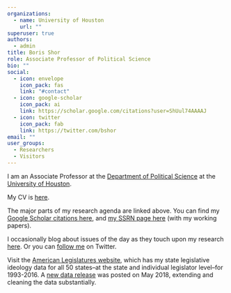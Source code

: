 ```yaml
---
organizations:
  - name: University of Houston
    url: ""
superuser: true
authors:
  - admin
title: Boris Shor
role: Associate Professor of Political Science
bio: ""
social:
  - icon: envelope
    icon_pack: fas
    link: "#contact"
  - icon: google-scholar
    icon_pack: ai
    link: https://scholar.google.com/citations?user=ShUul74AAAAJ
  - icon: twitter
    icon_pack: fab
    link: https://twitter.com/bshor
email: ""
user_groups:
  - Researchers
  - Visitors
---
```

<!--StartFragment-->

I am an Associate Professor at the [Department of Political Science](http://www.uh.edu/class/political-science/) at the [University of Houston](http://www.uh.edu/).

My CV is [here](https://bshor.files.wordpress.com/2018/09/shor-cv-september-2018.pdf "shor-cv-jan-2017").

The major parts of my research agenda are linked above. You can find my [Google Scholar citations here](http://scholar.google.com/citations?hl=en&user=ShUul74AAAAJ), and [my SSRN page here](http://ssrn.com/author=858121) (with my working papers).

I occasionally blog about issues of the day as they touch upon my research [here](https://bshor.wordpress.com/blog). Or you can [follow me](http://twitter.com/bshor) on Twitter.

Visit the [American Legislatures website](http://americanlegislatures.com/), which has my state legislative ideology data for all 50 states–at the state and individual legislator level–for 1993-2016. A [new data release](http://americanlegislatures.com/data/) was posted on May 2018, extending and cleaning the data substantially.

<!--EndFragment-->
